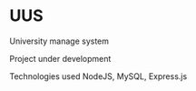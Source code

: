 # UUS
University manage system

Project under development

Technologies used NodeJS, MySQL, Express.js 
#